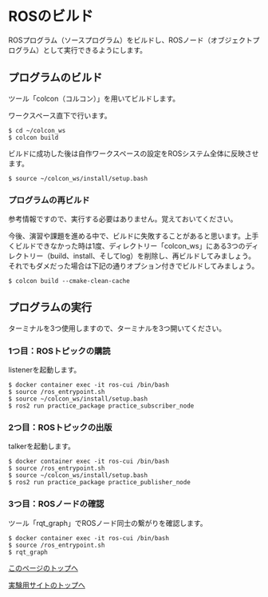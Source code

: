 # ROSのビルド
ROSプログラム（ソースプログラム）をビルドし、ROSノード（オブジェクトプログラム）として実行できるようにします。

## プログラムのビルド
ツール「colcon（コルコン）」を用いてビルドします。

ワークスペース直下で行います。

```
$ cd ~/colcon_ws
$ colcon build
```

ビルドに成功した後は自作ワークスペースの設定をROSシステム全体に反映させます。

```
$ source ~/colcon_ws/install/setup.bash
```


### プログラムの再ビルド
参考情報ですので、実行する必要はありません。覚えておいてください。

今後、演習や課題を進める中で、ビルドに失敗することがあると思います。上手くビルドできなかった時は1度、ディレクトリー「colcon_ws」にある3つのディレクトリー（build、install、そしてlog）を削除し、再ビルドしてみましょう。それでもダメだった場合は下記の通りオプション付きでビルドしてみましょう。

```
$ colcon build --cmake-clean-cache
```


## プログラムの実行
ターミナルを3つ使用しますので、ターミナルを3つ開いてください。

### 1つ目：ROSトピックの購読
listenerを起動します。

```
$ docker container exec -it ros-cui /bin/bash
$ source /ros_entrypoint.sh
$ source ~/colcon_ws/install/setup.bash
$ ros2 run practice_package practice_subscriber_node
```

### 2つ目：ROSトピックの出版
talkerを起動します。

```
$ docker container exec -it ros-cui /bin/bash
$ source /ros_entrypoint.sh
$ source ~/colcon_ws/install/setup.bash
$ ros2 run practice_package practice_publisher_node
```

### 3つ目：ROSノードの確認  
ツール「rqt_graph」でROSノード同士の繋がりを確認します。

```
$ docker container exec -it ros-cui /bin/bash
$ source /ros_entrypoint.sh
$ rqt_graph
```

[このページのトップへ](#)

[実験用サイトのトップへ](https://stl-apu.github.io/laboratory_experiments/)
